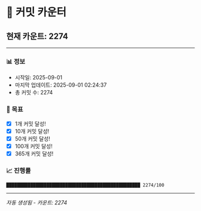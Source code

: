 # 🔢 커밋 카운터

## 현재 카운트: 2274

---

### 📊 정보
- 시작일: 2025-09-01
- 마지막 업데이트: 2025-09-01 02:24:37
- 총 커밋 수: 2274

### 🎯 목표
- [x] 1개 커밋 달성!
- [x] 10개 커밋 달성!
- [x] 50개 커밋 달성!
- [x] 100개 커밋 달성!
- [x] 365개 커밋 달성!

### 📈 진행률
```
██████████████████████████████████████████████████ 2274/100
```

---
*자동 생성됨 - 카운트: 2274*
